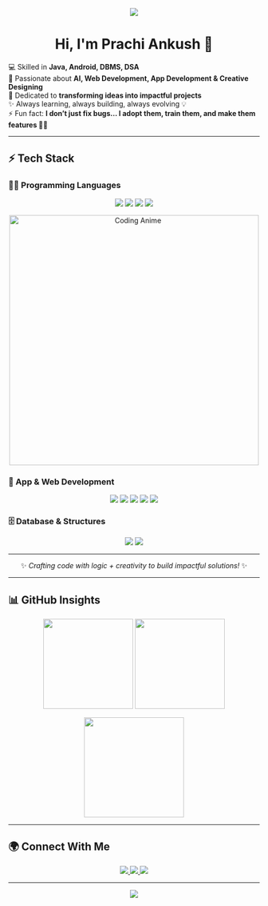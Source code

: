 <!-- Banner -->
<p align="center">
  <img src="https://capsule-render.vercel.app/api?type=waving&color=3d4432&height=250&section=header&text=Prachi%20Ankush%20👩‍💻&fontSize=50&fontAlignY=40&fontColor=ffffff&fontAlign=50&desc=AI%20Enthusiast%20|%20Web%20&%20App%20Developer%20|%20Designer&descAlignY=65&descAlign=50&descSize=20&animation=fadeIn" />
</p>

<h1 align="center">Hi, I'm <b>Prachi Ankush</b> 👋</h1>  

<p>
💻 Skilled in <b> Java, Android, DBMS, DSA</b>  
<br>
🚀 Passionate about <b>AI, Web Development, App Development & Creative Designing</b>  
<br>
🎯 Dedicated to <b>transforming ideas into impactful projects</b>  
<br>
✨ Always learning, always building, always evolving 💡  
<br>
⚡ Fun fact: <b>I don’t just fix bugs… I adopt them, train them, and make them features 🐞✨</b>  
</p>  

---

## ⚡ Tech Stack  

### 👩‍💻 Programming Languages  
<p align="center">
  <img src="https://img.shields.io/badge/C-00599C?style=for-the-badge&logo=c&logoColor=white" />
  <img src="https://img.shields.io/badge/C++-00599C?style=for-the-badge&logo=c%2B%2B&logoColor=white" />
  <img src="https://img.shields.io/badge/Java-ED8B00?style=for-the-badge&logo=openjdk&logoColor=white" />
  <img src="https://img.shields.io/badge/Advanced%20Java-5382A1?style=for-the-badge&logo=java&logoColor=white" />
</p>  

<!-- Anime GIF -->
<p align="center">
  <img src="https://i.pinimg.com/originals/4d/25/26/4d2526e4db99f89bceccab696648efa6.gif" width="500" alt="Coding Anime" />
</p>  

### 📱 App & Web Development  
<p align="center">
  <img src="https://img.shields.io/badge/Android-3DDC84?style=for-the-badge&logo=android&logoColor=white" />
  <img src="https://img.shields.io/badge/HTML5-E34F26?style=for-the-badge&logo=html5&logoColor=white" />
  <img src="https://img.shields.io/badge/CSS3-1572B6?style=for-the-badge&logo=css3&logoColor=white" />
  <img src="https://img.shields.io/badge/JavaScript-F7DF1E?style=for-the-badge&logo=javascript&logoColor=black" />
  <img src="https://img.shields.io/badge/PHP-777BB4?style=for-the-badge&logo=php&logoColor=white" />
</p>  

### 🗄️ Database & Structures  
<p align="center">
  <img src="https://img.shields.io/badge/Database-003B57?style=for-the-badge&logo=mysql&logoColor=white" />
  <img src="https://img.shields.io/badge/Data%20Structures%20&%20Algorithms-FF6F00?style=for-the-badge&logo=buffer&logoColor=white" />
</p>  

---

<p align="center">✨ <i>Crafting code with logic + creativity to build impactful solutions!</i> ✨</p>  

---

## 📊 GitHub Insights  

<p align="center">
  <img src="https://github-readme-stats.vercel.app/api?username=prachi-ankush-3&show_icons=true&theme=radical" height="180" />
  <img src="https://github-readme-stats.vercel.app/api/top-langs/?username=prachi-ankush-3&langs_count=10&layout=compact&theme=tokyonight&hide=html,css,php,javascript,c,c%2B%2B" height="180" />

</p>  

<p align="center">
  <img src="https://github-readme-streak-stats.herokuapp.com/?user=prachi-ankush-3&theme=dark&hide_border=false" height="200" />
</p>  

---

## 🌍 Connect With Me  

<p align="center">
  <a href="mailto:prachiankush3@gmail.com">
    <img src="https://img.shields.io/badge/Email-D14836?style=for-the-badge&logo=gmail&logoColor=white" />
  </a>
  <a href="https://www.linkedin.com/" target="_blank">
    <img src="https://img.shields.io/badge/LinkedIn-0077B5?style=for-the-badge&logo=linkedin&logoColor=white" />
  </a>
  <a href="https://www.instagram.com/" target="_blank">
    <img src="https://img.shields.io/badge/Instagram-E4405F?style=for-the-badge&logo=instagram&logoColor=white" />
  </a>
</p>  

---

<!-- Footer -->
<p align="center">
  <img src="https://capsule-render.vercel.app/api?type=waving&color=3d4432&height=120&section=footer" />
</p>

